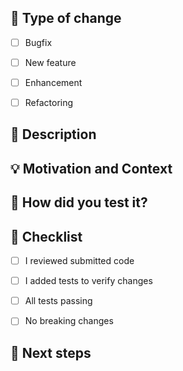## :loudspeaker: Type of change
<!--- Put an `x` in the boxes that apply -->
- [ ] Bugfix
- [ ] New feature
- [ ] Enhancement
- [ ] Refactoring


## :scroll: Description
<!--- Describe your changes in detail -->


## :bulb: Motivation and Context
<!--- Why is this change required? What problem does it solve? -->
<!--- If it fixes an open issue, please link to the issue here. -->


## :green_heart: How did you test it?


## :pencil: Checklist
<!--- Put an `x` in the boxes that apply -->
- [ ] I reviewed submitted code
- [ ] I added tests to verify changes
- [ ] All tests passing
- [ ] No breaking changes


## :crystal_ball: Next steps

